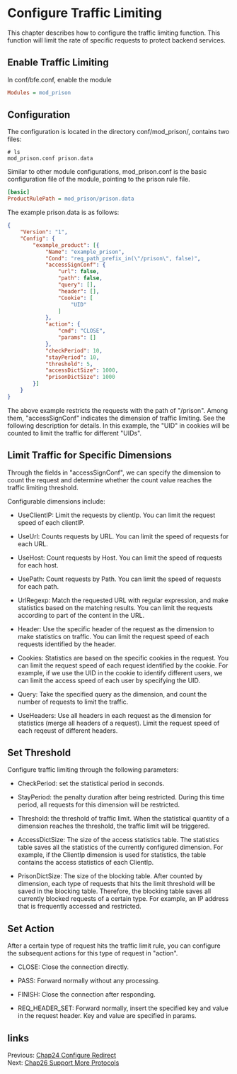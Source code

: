 # Configure Traffic Limiting
This chapter describes how to configure the traffic limiting function. This function will limit the rate of specific requests to protect backend services.

## Enable Traffic Limiting
In conf/bfe.conf, enable the module

```ini
Modules = mod_prison
```

## Configuration
The configuration is located in the directory conf/mod_prison/, contains two files:

```
# ls
mod_prison.conf	prison.data
```

Similar to other module configurations, mod_prison.conf is the basic configuration file of the module, pointing to the prison rule file.

```ini
[basic]
ProductRulePath = mod_prison/prison.data
```

The example prison.data is as follows:

```json
{
	"Version": "1",
	"Config": {
		"example_product": [{
			"Name": "example_prison",
			"Cond": "req_path_prefix_in(\"/prison\", false)",
			"accessSignConf": {
				"url": false,
				"path": false,
				"query": [],
				"header": [],
				"Cookie": [
					"UID"
				]
			},
			"action": {
				"cmd": "CLOSE",
				"params": []
			},
			"checkPeriod": 10,
			"stayPeriod": 10,
			"threshold": 5,
			"accessDictSize": 1000,
			"prisonDictSize": 1000
		}]
	}
}
```
The above example restricts the requests with the path of "/prison". Among them, "accessSignConf" indicates the dimension of traffic limiting. See the following description for details. In this example, the "UID" in cookies will be counted to limit the traffic for different "UIDs".

## Limit Traffic for Specific Dimensions

Through the fields in "accessSignConf", we can specify the dimension to count the request and determine whether the count value reaches the traffic limiting threshold.

Configurable dimensions include:

* UseClientIP: Limit the requests by clientIp. You can limit the request speed of each clientIP.

* UseUrl: Counts requests by URL. You can limit the speed of requests for each URL.

* UseHost: Count requests by Host. You can limit the speed of requests for each host.

* UsePath: Count requests by Path. You can limit the speed of requests for each path.

* UrlRegexp: Match the requested URL with regular expression, and make statistics based on the matching results. You can limit the requests according to part of the content in the URL.

* Header: Use the specific header of the request as the dimension to make statistics on traffic. You can limit the request speed of each requests identified by the header.

* Cookies: Statistics are based on the specific cookies in the request. You can limit the request speed of each request identified by the cookie. For example, if we use the UID in the cookie to identify different users, we can limit the access speed of each user by specifying the UID.

* Query: Take the specified query as the dimension, and count the number of requests to limit the traffic.

* UseHeaders: Use all headers in each request as the dimension for statistics (merge all headers of a request). Limit the request speed of each reqeust of different headers.

## Set Threshold

Configure traffic limiting through the following parameters:

* CheckPeriod: set the statistical period in seconds.

* StayPeriod: the penalty duration after being restricted. During this time period, all requests for this dimension will be restricted.

* Threshold: the threshold of traffic limit. When the statistical quantity of a dimension reaches the threshold, the traffic limit will be triggered.

* AccessDictSize: The size of the access statistics table. The statistics table saves all the statistics of the currently configured dimension. For example, if the ClientIp dimension is used for statistics, the table contains the access statistics of each ClientIp.

* PrisonDictSize: The size of the blocking table. After counted by dimension, each type of requests that hits the limit threshold will be saved in the blocking table. Therefore, the blocking table saves all currently blocked requests of a certain type. For example, an IP address that is frequently accessed and restricted.

## Set Action

After a certain type of request hits the traffic limit rule, you can configure the subsequent actions for this type of request in "action".

* CLOSE: Close the connection directly.

* PASS: Forward normally without any processing.

* FINISH: Close the connection after responding.

* REQ_HEADER_SET: Forward normally, insert the specified key and value in the request header. Key and value are specified in params.

## links
Previous: [Chap24 Configure Redirect](../../../en_us/operation/config_redirect/config_redirect.md)  
Next: [Chap26 Support More Protocols](../../../en_us/operation/config_protocols/config_protocols.md)